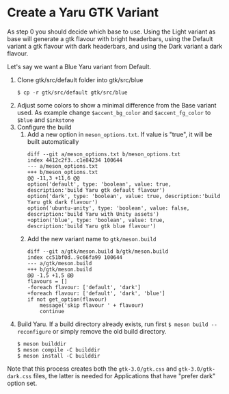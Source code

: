 # Create a Yaru GTK Variant

As step 0 you should decide which base to use. Using the Light variant as base will generate a gtk flavour with bright headerbars, using the Default variant a gtk flavour with dark headerbars, and using the Dark variant a dark flavour.

Let's say we want a Blue Yaru variant from Default.

1. Clone gtk/src/default folder into gtk/src/blue
    ```
    $ cp -r gtk/src/default gtk/src/blue
    ```
2. Adjust some colors to show a minimal difference from the Base variant used. As example change `$accent_bg_color` and `$accent_fg_color` to `$blue` and `$inkstone`
3. Configure the build
    1. Add a new option in `meson_options.txt`. If value is "true", it will be built automatically
        ```
        diff --git a/meson_options.txt b/meson_options.txt
        index 4412c2f3..c1e84234 100644
        --- a/meson_options.txt
        +++ b/meson_options.txt
        @@ -11,3 +11,6 @@
        option('default', type: 'boolean', value: true, description:'build Yaru gtk default flavour')
        option('dark', type: 'boolean', value: true, description:'build Yaru gtk dark flavour')
        option('ubuntu-unity', type: 'boolean', value: false, description:'build Yaru with Unity assets')
        +option('blue', type: 'boolean', value: true, description:'build Yaru gtk blue flavour')
        ```
    2. Add the new variant name to `gtk/meson.build`
        ```
        diff --git a/gtk/meson.build b/gtk/meson.build
        index cc51bf0d..9c66fa99 100644
        --- a/gtk/meson.build
        +++ b/gtk/meson.build
        @@ -1,5 +1,5 @@
        flavours = []
        -foreach flavour: ['default', 'dark']
        +foreach flavour: ['default', 'dark', 'blue']
        if not get_option(flavour)
            message('skip flavour ' + flavour)
            continue
        ```
4. Build Yaru. If a build directory already exists, run first `$ meson build --reconfigure` or simply remove the old build directory.
    ```
    $ meson builddir
    $ meson compile -C builddir
    $ meson install -C builddir
    ```

Note that this process creates both the `gtk-3.0/gtk.css` and  `gtk-3.0/gtk-dark.css` files, the latter is needed for Applications that have "prefer dark" option set.
